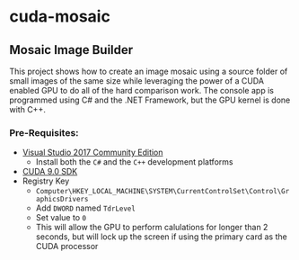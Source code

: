 # cuda-mosaic
## Mosaic Image Builder 
This project shows how to create an image mosaic using a source folder of small images of the same size while leveraging the power of a CUDA enabled GPU to do all of the hard comparison work. The console app is programmed using C# and the .NET Framework, but the GPU kernel is done with C++.

### Pre-Requisites:
- [Visual Studio 2017 Community Edition](https://www.visualstudio.com/downloads/)
  - Install both the `C#` and the `C++` development platforms
- [CUDA 9.0 SDK](https://developer.nvidia.com/cuda-90-download-archive)
- Registry Key
  - `Computer\HKEY_LOCAL_MACHINE\SYSTEM\CurrentControlSet\Control\GraphicsDrivers`
  - Add `DWORD` named `TdrLevel`
  - Set value to `0`
  - This will allow the GPU to perform calulations for longer than 2 seconds, but will lock up the screen if using the primary card as the CUDA processor
